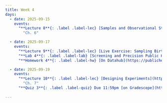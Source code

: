 ```yaml
---
title: Week 4
days:
  - date: 2025-09-15
    events:
      "**Lecture 8**{: .label .label-lec} [Samples and Observational Studies](https://ph142-ucb.github.io/fa25/src/lec/Lec-8-_ObservationalStudies.html) [(Fa21 Recording pt.1)](https://www.youtube.com/watch?v=3Olm5zGNI68) [(Fa21 Recording pt.2)](https://www.youtube.com/watch?v=8Js9rdq6dQs)":
        "Ch. 6"

  - date: 2025-09-17
    events:
      "**Lecture 9**{: .label .label-lec} [Live Exercise: Sampling Births from US Territories](https://ph142-ucb.github.io/fa25/src/lec/Lec_9_Sampling-exercise.html) [(Recording)](https://kaf.berkeley.edu/media/t/1_0sdpmr3u/354120542) [(continuation)](https://berkeley.zoom.us/rec/share/sZGxDA7J_yRtA7HV7lCFtdCp1GMxGaH85UPjXLDTWFLtU3Wikju0MU5yHp0utgsQ.veOqyoAnKAmM375F) **passcode:** !?u4v.FD ":
      "**Lab 4**{: .label .label-lab} [Screening and Precision Public Health](https://publichealth.datahub.berkeley.edu/hub/user-redirect/git-pull?repo=https%3A%2F%2Fgithub.com%2Fph142-ucb%2Fph142-fa25&urlpath=rstudio%2F&branch=main) (Due Sept 20th)":
      "**Homework 4**{: .label .label-hw} [On Datahub](https://publichealth.datahub.berkeley.edu/hub/user-redirect/git-pull?repo=https%3A%2F%2Fgithub.com%2Fph142-ucb%2Fph142-fa25&urlpath=rstudio%2F&branch=main)": 

  - date: 2025-09-19
    events:
      "**Lecture 10**{: .label .label-lec} [Designing Experiments](https://ph142-ucb.github.io/fa25/src/lec/Lec10_Designing-experiments_slides.pdf) [(Annotation)](https://ph142-ucb.github.io/fa25/src/lec/Lec10_Designing-experiments_handout.pdf) [(Recording)](https://kaf.berkeley.edu/media/t/1_ltretew9/354120542) [(continuation)](https://youtu.be/TAjiDR_Rfyc)":
        "Ch. 7"
      "**Quiz 3**{: .label .label-quiz} Due 11:59pm [on Gradescope](https://www.gradescope.com/courses/833518)":
      
---
```

